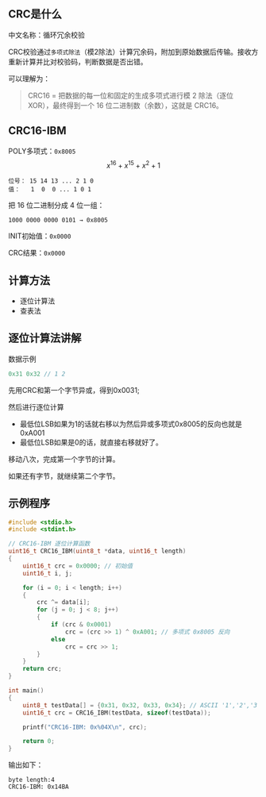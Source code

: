## CRC是什么

中文名称：循环冗余校验

CRC校验通过`多项式除法`（模2除法）计算冗余码，附加到原始数据后传输。接收方重新计算并比对校验码，判断数据是否出错。

可以理解为：

> CRC16 = 把数据的每一位和固定的生成多项式进行模 2 除法（逐位 XOR），最终得到一个 16 位二进制数（余数），这就是 CRC16。

## CRC16-IBM

POLY多项式：`0x8005`
$$
x^{16} + x^{15} + x^2 + 1
$$

	位号： 15 14 13 ... 2 1 0
	值：   1  0  0 ... 1 0 1

把 16 位二进制分成 4 位一组：

```
1000 0000 0000 0101 → 0x8005
```

INIT初始值：`0x0000`

CRC结果：`0x0000`

## 计算方法

- 逐位计算法
- 查表法

## 逐位计算法讲解

数据示例

```c
0x31 0x32 // 1 2
```

先用CRC和第一个字节异或，得到0x0031;

然后进行逐位计算

- 最低位LSB如果为1的话就右移以为然后异或多项式0x8005的反向也就是0xA001
- 最低位LSB如果是0的话，就直接右移就好了。

移动八次，完成第一个字节的计算。

如果还有字节，就继续第二个字节。

## 示例程序

```c
#include <stdio.h>
#include <stdint.h>

// CRC16-IBM 逐位计算函数
uint16_t CRC16_IBM(uint8_t *data, uint16_t length)
{
    uint16_t crc = 0x0000; // 初始值
    uint16_t i, j;

    for (i = 0; i < length; i++)
    {
        crc ^= data[i];
        for (j = 0; j < 8; j++)
        {
            if (crc & 0x0001)
                crc = (crc >> 1) ^ 0xA001; // 多项式 0x8005 反向
            else
                crc = crc >> 1;
        }
    }
    return crc;
}

int main()
{
    uint8_t testData[] = {0x31, 0x32, 0x33, 0x34}; // ASCII '1','2','3','4'
    uint16_t crc = CRC16_IBM(testData, sizeof(testData));

    printf("CRC16-IBM: 0x%04X\n", crc);

    return 0;
}

```

输出如下：

```
byte length:4
CRC16-IBM: 0x14BA
```

